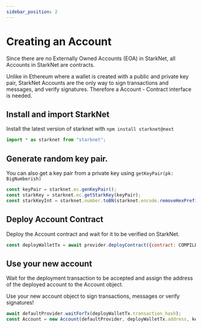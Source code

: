 ```yaml
---
sidebar_position: 2
---
```


# Creating an Account

Since there are no Externally Owned Accounts (EOA) in StarkNet, all Accounts in StarkNet are contracts.

Unlike in Ethereum where a wallet is created with a public and private key pair, StarkNet Accounts are the only way to sign transactions and messages, and verify signatures. Therefore a Account - Contract interface is needed.

## Install and import StarkNet

Install the latest version of starknet with `npm install starknet@next`

```javascript
import * as starknet from "starknet";
```

##  Generate random key pair.

You can also get a key pair from a private key using `getKeyPair(pk: BigNumberish)`

```javascript
const keyPair = starknet.ec.genKeyPair();
const starkKey = starknet.ec.getStarkKey(keyPair);
const starkKeyInt = starknet.number.toBN(starknet.encode.removeHexPrefix(starkKey), 16);

```

## Deploy Account Contract

Deploy the Account contract and wait for it to be verified on StarkNet.

```javascript
const deployWalletTx = await provider.deployContract({contract: COMPILED_WALLET_CONTRACT_JSON, constructorCallData: [starkKeyInt], addressSalt: 0});
```

## Use your new account

Wait for the deployment transaction to be accepted and assign the address of the deployed account to the Account object.

Use your new account object to sign transactions, messages or verify signatures!

```javascript
await defaultProvider.waitForTx(deployWalletTx.transaction_hash);
const Account = new Account(defaultProvider, deployWalletTx.address, keyPair);
```
